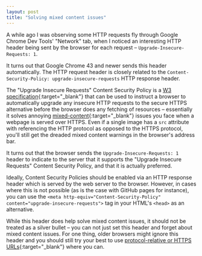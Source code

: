```yaml
---
layout: post
title: "Solving mixed content issues"
---
```


A while ago I was observing some HTTP requests fly through Google Chrome Dev Tools' "Network" tab, when I noticed an interesting HTTP header being sent by the browser for each request – `Upgrade-Insecure-Requests: 1`.

It turns out that Google Chrome 43 and newer sends this header automatically. The HTTP request header is closely related to the `Content-Security-Policy: upgrade-insecure-requests` HTTP response header.

The "Upgrade Insecure Requests" Content Security Policy is a [W3 specification](http://www.w3.org/TR/upgrade-insecure-requests){:target="_blank"} that can be used to instruct a browser to automatically upgrade any insecure HTTP requests to the secure HTTPS alternative before the browser does any fetching of resources – essentially it solves annoying [mixed-content](https://developer.mozilla.org/en/docs/Security/MixedContent){:target="_blank"} issues you face when a webpage is served over HTTPS. Even if a single image has a `src` attribute with referencing the HTTP protocol as opposed to the HTTPS protocol, you'll still get the dreaded mixed content warnings in the browser's address bar.

It turns out that the browser sends the `Upgrade-Insecure-Requests: 1` header to indicate to the server that it supports the "Upgrade Insecure Requests" Content Security Policy, and that it is actually preferred.

Ideally, Content Security Policies should be enabled via an HTTP response header which is served by the web server to the browser. However, in cases where this is not possible (as is the case with GitHub pages for instance), you can use the `<meta http-equiv="Content-Security-Policy" content="upgrade-insecure-requests">` tag in your HTML's `<head>` as an alternative.

While this header does help solve mixed content issues, it should not be treated as a silver bullet – you can not just set this header and forget about mixed content issues. For one thing, older browsers might ignore this header and you should still try your best to use [protocol-relative or HTTPS URLs](http://www.paulirish.com/2010/the-protocol-relative-url/){:target="_blank"} where you can.